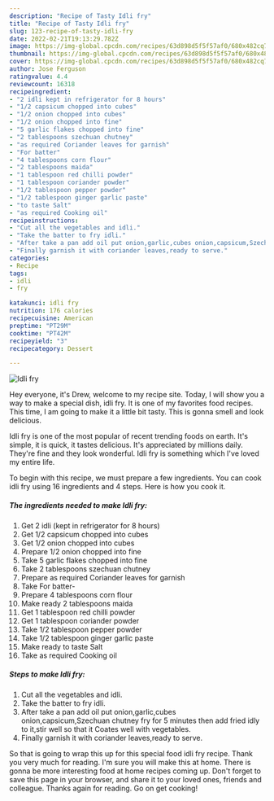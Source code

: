 ```yaml
---
description: "Recipe of Tasty Idli fry"
title: "Recipe of Tasty Idli fry"
slug: 123-recipe-of-tasty-idli-fry
date: 2022-02-21T19:13:29.782Z
image: https://img-global.cpcdn.com/recipes/63d898d5f5f57af0/680x482cq70/idli-fry-recipe-main-photo.jpg
thumbnail: https://img-global.cpcdn.com/recipes/63d898d5f5f57af0/680x482cq70/idli-fry-recipe-main-photo.jpg
cover: https://img-global.cpcdn.com/recipes/63d898d5f5f57af0/680x482cq70/idli-fry-recipe-main-photo.jpg
author: Jose Ferguson
ratingvalue: 4.4
reviewcount: 16318
recipeingredient:
- "2 idli kept in refrigerator for 8 hours"
- "1/2 capsicum chopped into cubes"
- "1/2 onion chopped into cubes"
- "1/2 onion chopped into fine"
- "5 garlic flakes chopped into fine"
- "2 tablespoons szechuan chutney"
- "as required Coriander leaves for garnish"
- "For batter"
- "4 tablespoons corn flour"
- "2 tablespoons maida"
- "1 tablespoon red chilli powder"
- "1 tablespoon coriander powder"
- "1/2 tablespoon pepper powder"
- "1/2 tablespoon ginger garlic paste"
- "to taste Salt"
- "as required Cooking oil"
recipeinstructions:
- "Cut all the vegetables and idli."
- "Take the batter to fry idli."
- "After take a pan add oil put onion,garlic,cubes onion,capsicum,Szechuan chutney fry for 5 minutes then add fried idly to it,stir well so that it Coates well with vegetables."
- "Finally garnish it with coriander leaves,ready to serve."
categories:
- Recipe
tags:
- idli
- fry

katakunci: idli fry 
nutrition: 176 calories
recipecuisine: American
preptime: "PT29M"
cooktime: "PT42M"
recipeyield: "3"
recipecategory: Dessert

---
```



![Idli fry](https://img-global.cpcdn.com/recipes/63d898d5f5f57af0/680x482cq70/idli-fry-recipe-main-photo.jpg)

Hey everyone, it's Drew, welcome to my recipe site. Today, I will show you a way to make a special dish, idli fry. It is one of my favorites food recipes. This time, I am going to make it a little bit tasty. This is gonna smell and look delicious.

Idli fry is one of the most popular of recent trending foods on earth. It's simple, it is quick, it tastes delicious. It's appreciated by millions daily. They're fine and they look wonderful. Idli fry is something which I've loved my entire life.




To begin with this recipe, we must prepare a few ingredients. You can cook idli fry using 16 ingredients and 4 steps. Here is how you cook it.

<!--inarticleads1-->

##### The ingredients needed to make Idli fry:

1. Get 2 idli (kept in refrigerator for 8 hours)
1. Get 1/2 capsicum chopped into cubes
1. Get 1/2 onion chopped into cubes
1. Prepare 1/2 onion chopped into fine
1. Take 5 garlic flakes chopped into fine
1. Take 2 tablespoons szechuan chutney
1. Prepare as required Coriander leaves for garnish
1. Take For batter-
1. Prepare 4 tablespoons corn flour
1. Make ready 2 tablespoons maida
1. Get 1 tablespoon red chilli powder
1. Get 1 tablespoon coriander powder
1. Take 1/2 tablespoon pepper powder
1. Take 1/2 tablespoon ginger garlic paste
1. Make ready to taste Salt
1. Take as required Cooking oil




<!--inarticleads2-->

##### Steps to make Idli fry:

1. Cut all the vegetables and idli.
1. Take the batter to fry idli.
1. After take a pan add oil put onion,garlic,cubes onion,capsicum,Szechuan chutney fry for 5 minutes then add fried idly to it,stir well so that it Coates well with vegetables.
1. Finally garnish it with coriander leaves,ready to serve.




So that is going to wrap this up for this special food idli fry recipe. Thank you very much for reading. I'm sure you will make this at home. There is gonna be more interesting food at home recipes coming up. Don't forget to save this page in your browser, and share it to your loved ones, friends and colleague. Thanks again for reading. Go on get cooking!
